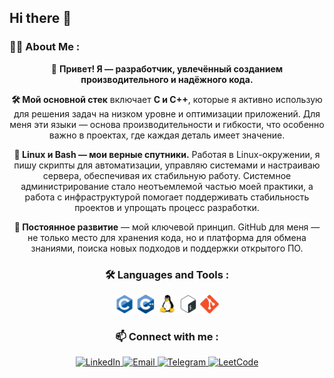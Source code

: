 ## Hi there 👋

<!--
**gulom1204/gulom1204** is a ✨ _special_ ✨ repository because its `README.md` (this file) appears on your GitHub profile.

Here are some ideas to get you started:

- 🔭 I’m currently working on ...
- 🌱 I’m currently learning ...
- 👯 I’m looking to collaborate on ...
- 🤔 I’m looking for help with ...
- 💬 Ask me about ...
- 📫 How to reach me: ...
- 😄 Pronouns: ...
- ⚡ Fun fact: ...
-->
### :woman_technologist: About Me :
<div align="center">

👋 **Привет! Я — разработчик, увлечённый созданием производительного и надёжного кода.**

**🛠️ Мой основной стек** включает **C и C++**, которые я активно использую для решения задач на низком уровне и оптимизации приложений. Для меня эти языки — основа производительности и гибкости, что особенно важно в проектах, где каждая деталь имеет значение.

**🐧 Linux и Bash — мои верные спутники.** Работая в Linux-окружении, я пишу скрипты для автоматизации, управляю системами и настраиваю сервера, обеспечивая их стабильную работу. Системное администрирование стало неотъемлемой частью моей практики, а работа с инфраструктурой помогает поддерживать стабильность проектов и упрощать процесс разработки.

**🚀 Постоянное развитие** — мой ключевой принцип. GitHub для меня — не только место для хранения кода, но и платформа для обмена знаниями, поиска новых подходов и поддержки открытого ПО.


### :hammer_and_wrench: Languages and Tools :

  <img src="https://github.com/devicons/devicon/blob/master/icons/c/c-original.svg" width="30" height="30"/>
  <img src="https://github.com/devicons/devicon/blob/master/icons/cplusplus/cplusplus-original.svg" width="30" height="30"/>
  <img src="https://github.com/devicons/devicon/blob/master/icons/linux/linux-original.svg" width="30" height="30"/>
  <img src="https://github.com/devicons/devicon/blob/master/icons/bash/bash-original.svg" width="30" height="30"/>
  <img src="https://github.com/devicons/devicon/blob/master/icons/git/git-original.svg" width="30" height="30"/>

### 📫 Connect with me :
<a href="https://www.linkedin.com/in/g-ulom-olloberganov-b37686311/" target="_blank">
    <img src="https://img.shields.io/badge/LinkedIn-0077B5?style=for-the-badge&logo=linkedin&logoColor=white" alt="LinkedIn">
</a>
<a href="mailto:gulomolloberganov26@gmail.com" target="_blank">
    <img src="https://img.shields.io/badge/Email-D14836?style=for-the-badge&logo=gmail&logoColor=white" alt="Email">
</a>
<a href="https://web.telegram.org/k/" target="_blank">
    <img src="https://img.shields.io/badge/Telegram-26A5E4?style=for-the-badge&logo=telegram&logoColor=white" alt="Telegram">
</a>
<a href="https://leetcode.com/u/iggymaclay/" target="_blank">
    <img src="https://img.shields.io/badge/LeetCode-F9C13C?style=for-the-badge&logo=leetcode&logoColor=black" alt="LeetCode">
</a>
</div>
